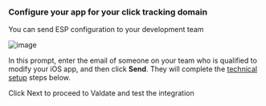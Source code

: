 ### Configure your app for your click tracking domain

You can send ESP configuration to your development team 

![image](/img/pages/email/send-email.png)

In this prompt, enter the email of someone on your team who is qualified to modify your iOS app, and then click **Send**. They will complete the [technical setup](#configure-your-mobile-app) steps below.

Click Next to proceed to Valdate and test the integration
